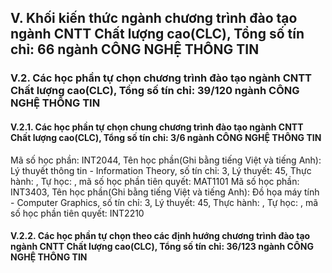## V. Khối kiến thức ngành chương trình đào tạo ngành CNTT Chất lượng cao(CLC), Tổng số tín chỉ: 66 ngành CÔNG NGHỆ THÔNG TIN
### V.2. Các học phần tự chọn chương trình đào tạo ngành CNTT Chất lượng cao(CLC), Tổng số tín chỉ: 39/120 ngành CÔNG NGHỆ THÔNG TIN
#### V.2.1. Các học phần tự chọn chung chương trình đào tạo ngành CNTT Chất lượng cao(CLC), Tổng số tín chỉ: 3/6 ngành CÔNG NGHỆ THÔNG TIN
Mã số học phần: INT2044, Tên học phần(Ghi bằng tiếng Việt và tiếng Anh): Lý thuyết thông tin - Information Theory, số tín chỉ: 3, Lý thuyết: 45, Thực hành: , Tự học: , mã số học phần tiên quyết: MAT1101
Mã số học phần: INT3403, Tên học phần(Ghi bằng tiếng Việt và tiếng Anh): Đồ họa máy tính - Computer Graphics, số tín chỉ: 3, Lý thuyết: 45, Thực hành: , Tự học: , mã số học phần tiên quyết: INT2210
#### V.2.2. Các học phần tự chọn theo các định hướng chương trình đào tạo ngành CNTT Chất lượng cao(CLC), Tổng số tín chỉ: 36/123 ngành CÔNG NGHỆ THÔNG TIN
